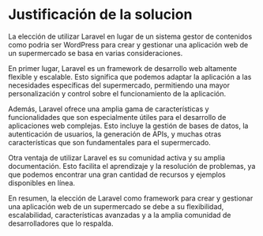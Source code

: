 # Justificación de la solucion
La elección de utilizar Laravel en lugar de un sistema gestor de contenidos como podria ser WordPress para crear y gestionar una aplicación web de un supermercado se basa en varias consideraciones.

En primer lugar, Laravel es un framework de desarrollo web altamente flexible y escalable. Esto significa que podemos adaptar la aplicación a las necesidades específicas del supermercado, permitiendo una mayor personalización y control sobre el funcionamiento de la aplicación.

Además, Laravel ofrece una amplia gama de características y funcionalidades que son especialmente útiles para el desarrollo de aplicaciones web complejas. Esto incluye la gestión de bases de datos, la autenticación de usuarios, la generación de APIs,  y muchas otras características que son fundamentales para el supermercado.

Otra ventaja de utilizar Laravel es su comunidad activa y su amplia documentación. Esto facilita el aprendizaje y la resolución de problemas, ya que podemos encontrar una gran cantidad de recursos y ejemplos disponibles en línea.

En resumen, la elección de Laravel como framework para crear y gestionar una aplicación web de un supermercado se debe a su flexibilidad, escalabilidad, características avanzadas y a la amplia comunidad de desarrolladores que lo respalda.
